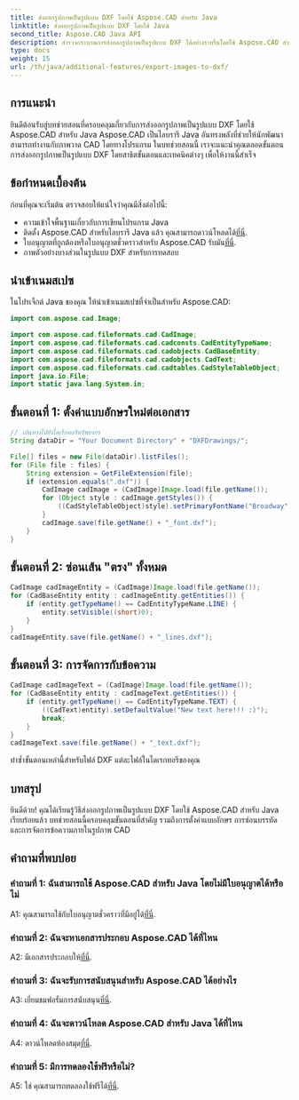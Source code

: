 ```yaml
---
title: ส่งออกรูปภาพเป็นรูปแบบ DXF โดยใช้ Aspose.CAD สำหรับ Java
linktitle: ส่งออกรูปภาพเป็นรูปแบบ DXF โดยใช้ Java
second_title: Aspose.CAD Java API
description: สำรวจกระบวนการส่งออกรูปภาพเป็นรูปแบบ DXF ได้อย่างราบรื่นโดยใช้ Aspose.CAD สำหรับ Java คำแนะนำทีละขั้นตอน คำถามที่พบบ่อย และอื่นๆ อีกมากมาย
type: docs
weight: 15
url: /th/java/additional-features/export-images-to-dxf/
---
```

## การแนะนำ

ยินดีต้อนรับสู่บทช่วยสอนที่ครอบคลุมเกี่ยวกับการส่งออกรูปภาพเป็นรูปแบบ DXF โดยใช้ Aspose.CAD สำหรับ Java Aspose.CAD เป็นไลบรารี Java อันทรงพลังที่ช่วยให้นักพัฒนาสามารถทำงานกับภาพวาด CAD โดยทางโปรแกรม ในบทช่วยสอนนี้ เราจะแนะนำคุณตลอดขั้นตอนการส่งออกรูปภาพเป็นรูปแบบ DXF โดยสาธิตขั้นตอนและเทคนิคต่างๆ เพื่อให้งานนี้สำเร็จ

## ข้อกำหนดเบื้องต้น

ก่อนที่คุณจะเริ่มต้น ตรวจสอบให้แน่ใจว่าคุณมีสิ่งต่อไปนี้:

- ความเข้าใจพื้นฐานเกี่ยวกับการเขียนโปรแกรม Java
-  ติดตั้ง Aspose.CAD สำหรับไลบรารี Java แล้ว คุณสามารถดาวน์โหลดได้[ที่นี่](https://releases.aspose.com/cad/java/).
- ใบอนุญาตที่ถูกต้องหรือใบอนุญาตชั่วคราวสำหรับ Aspose.CAD รับมัน[ที่นี่](https://purchase.aspose.com/temporary-license/).
- ภาพตัวอย่างบางส่วนในรูปแบบ DXF สำหรับการทดสอบ

## นำเข้าเนมสเปซ

ในโปรเจ็กต์ Java ของคุณ ให้นำเข้าเนมสเปซที่จำเป็นสำหรับ Aspose.CAD:

```java
import com.aspose.cad.Image;

import com.aspose.cad.fileformats.cad.CadImage;
import com.aspose.cad.fileformats.cad.cadconsts.CadEntityTypeName;
import com.aspose.cad.fileformats.cad.cadobjects.CadBaseEntity;
import com.aspose.cad.fileformats.cad.cadobjects.CadText;
import com.aspose.cad.fileformats.cad.cadtables.CadStyleTableObject;
import java.io.File;
import static java.lang.System.in;
```

## ขั้นตอนที่ 1: ตั้งค่าแบบอักษรใหม่ต่อเอกสาร

```java
// เส้นทางไปยังไดเร็กทอรีทรัพยากร
String dataDir = "Your Document Directory" + "DXFDrawings/";

File[] files = new File(dataDir).listFiles();
for (File file : files) {
    String extension = GetFileExtension(file);
    if (extension.equals(".dxf")) {
        CadImage cadImage = (CadImage)Image.load(file.getName());
        for (Object style : cadImage.getStyles()) {
            ((CadStyleTableObject)style).setPrimaryFontName("Broadway");
        }
        cadImage.save(file.getName() + "_font.dxf");
    }
}
```

## ขั้นตอนที่ 2: ซ่อนเส้น "ตรง" ทั้งหมด

```java
CadImage cadImageEntity = (CadImage)Image.load(file.getName());
for (CadBaseEntity entity : cadImageEntity.getEntities()) {
    if (entity.getTypeName() == CadEntityTypeName.LINE) {
        entity.setVisible((short)0);
    }
}
cadImageEntity.save(file.getName() + "_lines.dxf");
```

## ขั้นตอนที่ 3: การจัดการกับข้อความ

```java
CadImage cadImageText = (CadImage)Image.load(file.getName());
for (CadBaseEntity entity : cadImageText.getEntities()) {
    if (entity.getTypeName() == CadEntityTypeName.TEXT) {
        ((CadText)entity).setDefaultValue("New text here!!! :)");
        break;
    }
}
cadImageText.save(file.getName() + "_text.dxf");
```

ทำซ้ำขั้นตอนเหล่านี้สำหรับไฟล์ DXF แต่ละไฟล์ในไดเรกทอรีของคุณ

## บทสรุป

ยินดีด้วย! คุณได้เรียนรู้วิธีส่งออกรูปภาพเป็นรูปแบบ DXF โดยใช้ Aspose.CAD สำหรับ Java เรียบร้อยแล้ว บทช่วยสอนนี้ครอบคลุมขั้นตอนที่สำคัญ รวมถึงการตั้งค่าแบบอักษร การซ่อนบรรทัด และการจัดการข้อความภายในรูปภาพ CAD

## คำถามที่พบบ่อย

### คำถามที่ 1: ฉันสามารถใช้ Aspose.CAD สำหรับ Java โดยไม่มีใบอนุญาตได้หรือไม่

 A1: คุณสามารถใช้กับใบอนุญาตชั่วคราวที่มีอยู่ได้[ที่นี่](https://purchase.aspose.com/temporary-license/).

### คำถามที่ 2: ฉันจะหาเอกสารประกอบ Aspose.CAD ได้ที่ไหน

 A2: มีเอกสารประกอบให้[ที่นี่](https://reference.aspose.com/cad/java/).

### คำถามที่ 3: ฉันจะรับการสนับสนุนสำหรับ Aspose.CAD ได้อย่างไร

 A3: เยี่ยมชมฟอรั่มการสนับสนุน[ที่นี่](https://forum.aspose.com/c/cad/19).

### คำถามที่ 4: ฉันจะดาวน์โหลด Aspose.CAD สำหรับ Java ได้ที่ไหน

 A4: ดาวน์โหลดห้องสมุด[ที่นี่](https://releases.aspose.com/cad/java/).

### คำถามที่ 5: มีการทดลองใช้ฟรีหรือไม่?

 A5: ใช่ คุณสามารถทดลองใช้ฟรีได้[ที่นี่](https://releases.aspose.com/).